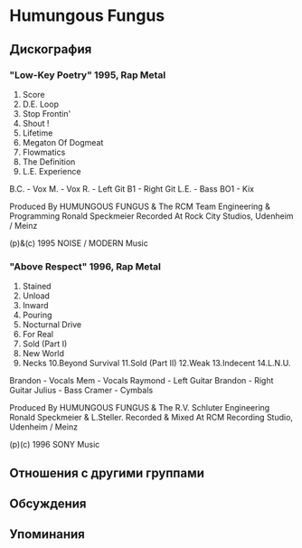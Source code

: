 # Humungous Fungus



## Дискография

### "Low-Key Poetry" 1995, Rap Metal

1. Score
2. D.E. Loop
3. Stop Frontin'
4. Shout !
5. Lifetime
6. Megaton Of Dogmeat
7. Flowmatics
8. The Definition
9. L.E. Experience

B.C. - Vox
M. - Vox
R. - Left Git
B1 - Right Git
L.E. - Bass
BO1 - Kix

Produced By HUMUNGOUS FUNGUS & The RCM Team
Engineering & Programming Ronald Speckmeier
Recorded At Rock City Studios, Udenheim / Meinz

(p)&(c) 1995 NOISE / MODERN Music

### "Above Respect" 1996, Rap Metal

1.  Stained
2.  Unload
3.  Inward
4.  Pouring
5.  Nocturnal Drive
6.  For Real
7.  Sold (Part I)
8.  New World
9.  Necks
10.Beyond Survival
11.Sold (Part II)
12.Weak
13.Indecent
14.L.N.U.

Brandon - Vocals
Mem - Vocals
Raymond - Left Guitar
Brandon - Right Guitar
Julius - Bass
Cramer - Cymbals

Produced By HUMUNGOUS FUNGUS & The R.V. Schluter
Engineering Ronald Speckmeier & L.Steller.
Recorded & Mixed At RCM Recording Studio, Udenheim / Meinz

(p)(c) 1996 SONY Music


## Отношения с другими группами


## Обсуждения


## Упоминания

